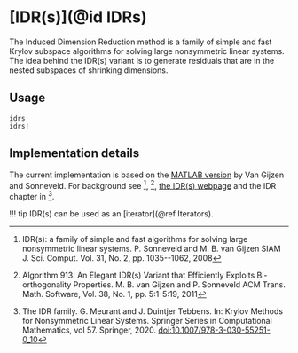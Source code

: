 # [IDR(s)](@id IDRs)

The Induced Dimension Reduction method is a family of simple and fast Krylov subspace algorithms for solving large nonsymmetric linear systems. The idea behind the IDR(s) variant is to generate residuals that are in the nested subspaces of shrinking dimensions.

## Usage

```@docs
idrs
idrs!
```

## Implementation details

The current implementation is based on the [MATLAB version](http://ta.twi.tudelft.nl/nw/users/gijzen/idrs.m) by 
Van Gijzen and Sonneveld. For background see [^Sonneveld2008], [^VanGijzen2011], [the IDR(s) webpage](http://homepage.tudelft.nl/1w5b5/idrs-software.html)
and the IDR chapter in [^Meurant2020]. 

!!! tip
    IDR(s) can be used as an [iterator](@ref Iterators).

[^Sonneveld2008]: IDR(s): a family of simple and fast algorithms for solving large nonsymmetric linear systems. P. Sonneveld and M. B. van Gijzen SIAM J. Sci. Comput. Vol. 31, No. 2, pp. 1035--1062, 2008
[^VanGijzen2011]: Algorithm 913: An Elegant IDR(s) Variant that Efficiently Exploits Bi-orthogonality Properties. M. B. van Gijzen and P. Sonneveld ACM Trans. Math. Software, Vol. 38, No. 1, pp. 5:1-5:19, 2011
[^Meurant2020]: The IDR family. G. Meurant and J. Duintjer Tebbens. In: Krylov Methods for Nonsymmetric Linear Systems. Springer Series in Computational Mathematics, vol 57. Springer, 2020. [doi:10.1007/978-3-030-55251-0_10](https://doi.org/10.1007/978-3-030-55251-0_10)

